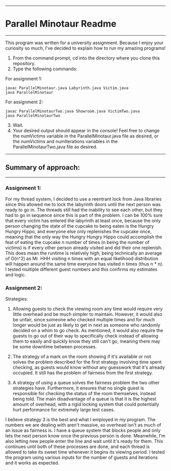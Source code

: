 *********************************
# Parallel Minotaur Readme
*********************************

This program was written for a university assignment. Because I enjoy your curiosity so much, I've decided to explain how to run my amazing programs!

1. From the command prompt, cd into the directory where you clone this repository.
2. Type the following commands:

For assignment 1:
```
javac ParallelMinotaur.java Labyrinth.java Victim.java
java ParallelMinotaur
```

For assignment 2:
```
javac ParallelMinotaurTwo.java Showroom.java VictimTwo.java
java ParallelMinotaurTwo
```

3. Wait.
4. Your desired output should appear in the console! Feel free to change the numVictims variable in the ParallelMinotaur.java file as desired, or the numVictims and numIterations variables in the ParallelMinotaurTwo.java file as desired.

*******************************
## Summary of approach:
*******************************

### Assignment 1:
For my thread system, I decided to use a reentrant lock from Java libraries since this allowed me to lock the labyrinth doors until the next person was ready to go in. The threads still had the inability to see each other, but they had to go in sequence since this is part of the problem. I can be 100% sure that every victim has entered the labyrinth at least once, because the only person changing the state of the cupcake to being eaten is the Hungry Hungry Hippo, and everyone else only replenishes the cupcake once, meaning that the only way the Hungry Hungry Hippo could accomplish the feat of eating the cupcake n number of times (n being the number of victims) is if every other person already visited and did their one replenish. This does mean the runtime is relatively high, being technically an average of O(n^2) as Mr. HHH visiting n times with an equal likelihood distribution will happen around the same time everyone has visited n times (thus n * n). I tested multiple different guest numbers and this confirms my estimates and logic.

### Assignment 2:
Strategies:
1. Allowing guests to check the viewing room any time would require very little overhead and be much simpler to maintain. However, it would also be unfair, since someone who checked multiple times and for much longer would be just as likely to get in next as someone who randomly decided on a whim to go check. As mentioned, it would also require the guests to go out of their way to specifically check instead of allowing them to easily and quickly know they still can't go, meaning there may be some downtime between processes.

2. The strategy of a mark on the room showing if it's available or not solves the problem described for the first strategy involving time spent checking, as guests would know without any guesswork that it's already occupied. It still has the problem of fairness from the first strategy.

3. A strategy of using a queue solves the fairness problem the two other strategies have. Furthermore, it ensures that no single guest is responsible for checking the status of the room themselves, instead being told. The main disadvantage of a queue is that it is the highest amount of overhead, with a rigid locking system that could potentially hurt performance for extremely large test cases.

I believe strategy 3 is the best and what I employed in my program. The numbers we are dealing with aren't massive, so overhead isn't as much of an issue as fairness is. I have a queue system that blocks people and only lets the next person know once the previous person is done. Meanwhile, I'm also letting new people enter the line and wait until it's ready for them. This continues until both of these processes are done, and each thread is allowed to take its sweet time whenever it begins its viewing period. I tested the program using various inputs for the number of guests and iterations and it works as expected.
